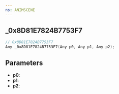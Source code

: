 ```yaml
---
ns: ANIMSCENE
---
```

## _0x8D81E7824B7753F7

```c
// 0x8D81E7824B7753F7
Any _0x8D81E7824B7753F7(Any p0, Any p1, Any p2);
```

## Parameters
* **p0**:
* **p1**:
* **p2**:
